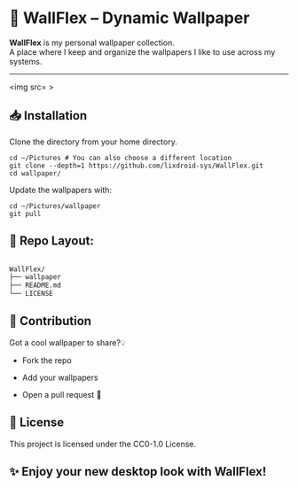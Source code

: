 # 🎨 WallFlex – Dynamic Wallpaper 

**WallFlex** is my personal wallpaper collection.  
A place where I keep and organize the wallpapers I like to use across my systems.

---
<img src= >

## 📥 Installation

Clone the directory from your home directory.

```
cd ~/Pictures # You can also choose a different location
git clone --depth=1 https://github.com/lixdroid-sys/WallFlex.git
cd wallpaper/
```
Update the wallpapers with:

```
cd ~/Pictures/wallpaper
git pull
```

## 📁 Repo Layout: 
```sh

WallFlex/    
├── wallpaper           
├── README.md               
└── LICENSE                 
```
## 🤝 Contribution
Got a cool wallpaper to share?💡

- Fork the repo

- Add your wallpapers

- Open a pull request 🎉



## 📜 License
This project is licensed under the CC0-1.0  License.

## ✨ Enjoy your new desktop look with WallFlex!
